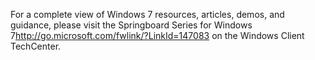 <Token xmlns:xlink="http://www.w3.org/1999/xlink">For a complete view of Windows 7 resources, articles, demos, and guidance, please visit the <externalLink xmlns="http://ddue.schemas.microsoft.com/authoring/2003/5"><linkText>Springboard Series for Windows 7</linkText><linkUri>http://go.microsoft.com/fwlink/?LinkId=147083</linkUri></externalLink> on the Windows Client TechCenter.</Token>